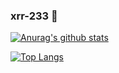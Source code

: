 ### xrr-233 👋

<!--
**xrr-233/xrr-233** is a ✨ _special_ ✨ repository because its `README.md` (this file) appears on your GitHub profile.

Here are some ideas to get you started:

- 🔭 I’m currently working on ...
- 🌱 I’m currently learning ...
- 👯 I’m looking to collaborate on ...
- 🤔 I’m looking for help with ...
- 💬 Ask me about ...
- 📫 How to reach me: ...
- 😄 Pronouns: ...
- ⚡ Fun fact: ...
-->

[![Anurag's github stats](https://github-readme-stats.vercel.app/api?username=xrr-233&show_icons=true&title_color=FFAEC9&icon_color=A349A4)](https://github.com/anuraghazra/github-readme-stats)

[![Top Langs](https://github-readme-stats.vercel.app/api/top-langs/?username=xrr-233&langs_count=8&title_color=FFAEC9&icon_color=A349A4)](https://github.com/anuraghazra/github-readme-stats)
